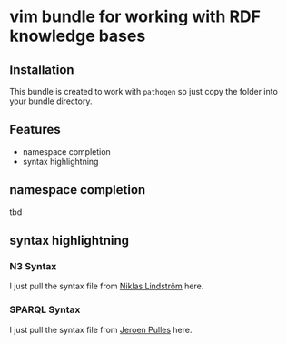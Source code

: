 # vim bundle for working with RDF knowledge bases

## Installation

This bundle is created to work with `pathogen` so just copy the folder into
your bundle directory.

## Features
 * namespace completion
 * syntax highlightning

## namespace completion

tbd

## syntax highlightning

### N3 Syntax
I just pull the syntax file from [Niklas Lindström](git://github.com/vim-scripts/n3.vim.git) here.

### SPARQL Syntax
I just pull the syntax file from [Jeroen Pulles](https://github.com/vim-scripts/sparql.vim) here.

